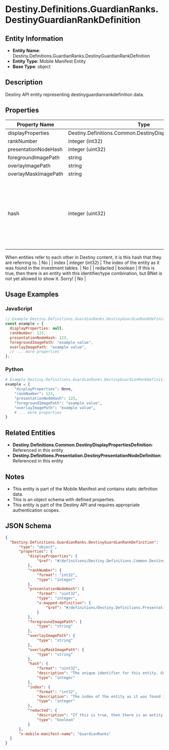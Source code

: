 # Destiny.Definitions.GuardianRanks.DestinyGuardianRankDefinition

## Entity Information
- **Entity Name**: Destiny.Definitions.GuardianRanks.DestinyGuardianRankDefinition
- **Entity Type**: Mobile Manifest Entity
- **Base Type**: object

## Description
Destiny API entity representing destinyguardianrankdefinition data.

## Properties

| Property Name | Type | Description | Required |
|---------------|------|-------------|----------|
| displayProperties | Destiny.Definitions.Common.DestinyDisplayPropertiesDefinition |  | No |
| rankNumber | integer (int32) |  | No |
| presentationNodeHash | integer (uint32) |  | No |
| foregroundImagePath | string |  | No |
| overlayImagePath | string |  | No |
| overlayMaskImagePath | string |  | No |
| hash | integer (uint32) | The unique identifier for this entity. Guaranteed to be unique for the type of entity, but not globally.
When entities refer to each other in Destiny content, it is this hash that they are referring to. | No |
| index | integer (int32) | The index of the entity as it was found in the investment tables. | No |
| redacted | boolean | If this is true, then there is an entity with this identifier/type combination, but BNet is not yet allowed to show it. Sorry! | No |

## Usage Examples

### JavaScript
```javascript
// Example Destiny.Definitions.GuardianRanks.DestinyGuardianRankDefinition object
const example = {
  displayProperties: null,
  rankNumber: 123,
  presentationNodeHash: 123,
  foregroundImagePath: "example value",
  overlayImagePath: "example value",
  // ... more properties
};
```

### Python
```python
# Example Destiny.Definitions.GuardianRanks.DestinyGuardianRankDefinition object
example = {
    "displayProperties": None,
    "rankNumber": 123,
    "presentationNodeHash": 123,
    "foregroundImagePath": "example value",
    "overlayImagePath": "example value",
    # ... more properties
}
```

## Related Entities
- **Destiny.Definitions.Common.DestinyDisplayPropertiesDefinition**: Referenced in this entity
- **Destiny.Definitions.Presentation.DestinyPresentationNodeDefinition**: Referenced in this entity

## Notes
- This entity is part of the Mobile Manifest and contains static definition data.
- This is an object schema with defined properties.
- This entity is part of the Destiny API and requires appropriate authentication scopes.

## JSON Schema
```json
{
  "Destiny.Definitions.GuardianRanks.DestinyGuardianRankDefinition":   {
      "type": "object",
      "properties": {
          "displayProperties": {
              "$ref": "#/definitions/Destiny.Definitions.Common.DestinyDisplayPropertiesDefinition"
          },
          "rankNumber": {
              "format": "int32",
              "type": "integer"
          },
          "presentationNodeHash": {
              "format": "uint32",
              "type": "integer",
              "x-mapped-definition": {
                  "$ref": "#/definitions/Destiny.Definitions.Presentation.DestinyPresentationNodeDefinition"
              }
          },
          "foregroundImagePath": {
              "type": "string"
          },
          "overlayImagePath": {
              "type": "string"
          },
          "overlayMaskImagePath": {
              "type": "string"
          },
          "hash": {
              "format": "uint32",
              "description": "The unique identifier for this entity. Guaranteed to be unique for the type of entity, but not globally.\r\nWhen entities refer to each other in Destiny content, it is this hash that they are referring to.",
              "type": "integer"
          },
          "index": {
              "format": "int32",
              "description": "The index of the entity as it was found in the investment tables.",
              "type": "integer"
          },
          "redacted": {
              "description": "If this is true, then there is an entity with this identifier/type combination, but BNet is not yet allowed to show it. Sorry!",
              "type": "boolean"
          }
      },
      "x-mobile-manifest-name": "GuardianRanks"
  }
}
```
